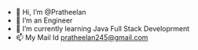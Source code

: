 - 👋 Hi, I’m @Pratheelan
- 👀 I’m an Engineer
- 🌱 I’m currently learning Java Full Stack Developrment
-  📫 My Mail Id pratheelan245@gmail.com
